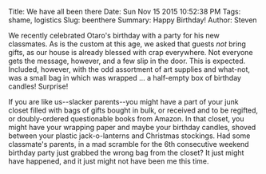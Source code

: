 Title: We have all been there 
Date: Sun Nov 15 2015 10:52:38 PM
Tags: shame, logistics 
Slug: beenthere
Summary: Happy Birthday!
Author: Steven

We recently celebrated Otaro's birthday with a party for his new classmates.
As is the custom at this age, we asked that guests _not_ bring gifts, as our
house is already blessed with crap everywhere.  Not everyone gets the message,
however, and a few slip in the door.  This is expected.  Included, however,
with the odd assortment of art supplies and what-not, was a small bag in which
was wrapped ... a half-empty box of birthday candles! Surprise! 

If you are like us--slacker parents--you might have a part of your junk closet
filled with bags of gifts bought in bulk, or received and to be regifted,
or doubly-ordered questionable books from Amazon. In that closet, you might have
your wrapping paper and maybe your birthday candles, shoved between your
plastic jack-o-lanterns and Christmas stockings. Had some classmate's parents,
in a mad scramble for the 6th consecutive weekend birthday party just grabbed
the wrong bag from the closet? It just might have happened, and it just might
not have been me this time.

<!-- modelines -->
<!-- vim:ts=2:sw=2:tw=96:fdm=marker:syn=markdown:ft=markdown:ai:nocin:nu:fo=ncroqlt:cms=<!--%s-->
